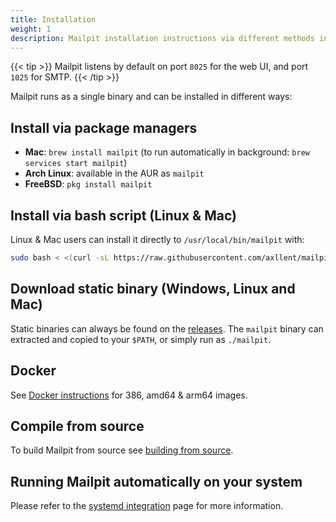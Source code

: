 ```yaml
---
title: Installation
weight: 1
description: Mailpit installation instructions via different methods including Brew and Docker
---
```

{{< tip >}}
Mailpit listens by default on port `8025` for the web UI, and port `1025` for SMTP.
{{< /tip >}}

Mailpit runs as a single binary and can be installed in different ways:


## Install via package managers

- **Mac**: `brew install mailpit` (to run automatically in background: `brew services start mailpit`)
- **Arch Linux**: available in the AUR as `mailpit`
- **FreeBSD**: `pkg install mailpit`


## Install via bash script (Linux & Mac)

Linux & Mac users can install it directly to `/usr/local/bin/mailpit` with:

```bash
sudo bash < <(curl -sL https://raw.githubusercontent.com/axllent/mailpit/develop/install.sh)
```


## Download static binary (Windows, Linux and Mac)

Static binaries can always be found on the [releases](https://github.com/axllent/mailpit/releases/latest). The `mailpit` binary can extracted and copied to your `$PATH`, or simply run as `./mailpit`.


## Docker

See [Docker instructions](./docker/) for 386, amd64 & arm64 images.


## Compile from source

To build Mailpit from source see [building from source](./source/).


## Running Mailpit automatically on your system

Please refer to the [systemd integration](./systemd-integration/) page for more information.
